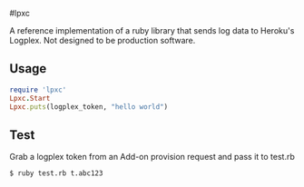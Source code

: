 #lpxc

A reference implementation of a ruby library that sends log data to Heroku's Logplex. Not designed to be production software.

## Usage

```ruby
require 'lpxc'
Lpxc.Start
Lpxc.puts(logplex_token, "hello world")
```

## Test

Grab a logplex token from an Add-on provision request and pass it to test.rb

```bash
$ ruby test.rb t.abc123
```
